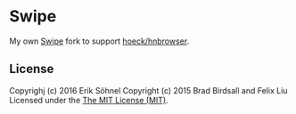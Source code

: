 Swipe
=====

My own [Swipe](https://github.com/lyfeyaj/swipe) fork to support [hoeck/hnbrowser](https://github.com/hoeck/hnbrowser).

## License

Copyrighj (c) 2016 Erik Söhnel
Copyright (c) 2015 Brad Birdsall and Felix Liu
Licensed under the [The MIT License (MIT)](http://opensource.org/licenses/MIT).
